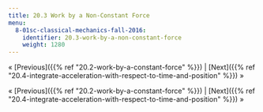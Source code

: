 ```yaml
---
title: 20.3 Work by a Non-Constant Force
menu:
  8-01sc-classical-mechanics-fall-2016:
    identifier: 20.3-work-by-a-non-constant-force
    weight: 1280
---
```

« [Previous]({{% ref "20.2-work-by-a-constant-force" %}}) | [Next]({{% ref "20.4-integrate-acceleration-with-respect-to-time-and-position" %}}) »

« [Previous]({{% ref "20.2-work-by-a-constant-force" %}}) | [Next]({{% ref "20.4-integrate-acceleration-with-respect-to-time-and-position" %}}) »